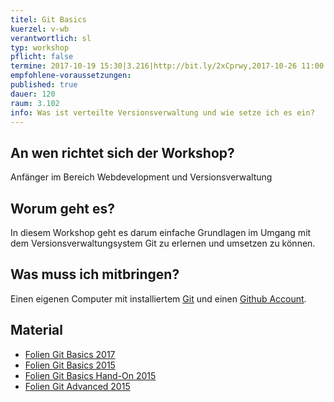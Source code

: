 ```yaml
---
titel: Git Basics
kuerzel: v-wb
verantwortlich: sl
typ: workshop
pflicht: false
termine: 2017-10-19 15:30|3.216|http://bit.ly/2xCprwy,2017-10-26 11:00|3.217|http://bit.ly/2zvOToA, 2017-10-26 11:00|3.100|http://bit.ly/2gBY57d, 2017-11-02 16:00|3.100|http://bit.ly/2lnto7w,2017-11-09 09:00|3.100|http://bit.ly/2hbtQAs|mk,2017-11-09 14:00|3.100|http://bit.ly/2AhrEz0|sl, 2017-11-09 18:00|0.501|http://bit.ly/2ymaVy1|cn, 2017-11-16 18:30|0.501|http://bit.ly/2jpQ0Uj
empfohlene-voraussetzungen:
published: true
dauer: 120
raum: 3.102
info: Was ist verteilte Versionsverwaltung und wie setze ich es ein?
---
```


## An wen richtet sich der Workshop?

Anfänger im Bereich Webdevelopment und Versionsverwaltung

## Worum geht es?

In diesem Workshop geht es darum einfache Grundlagen im Umgang mit dem Versionsverwaltungsystem Git zu erlernen und umsetzen zu können.

## Was muss ich mitbringen?

Einen eigenen Computer mit installiertem [Git](https://git-scm.com/) und einen [Github Account](https://github.com/).

## Material
- [Folien Git Basics 2017](../../slides/git-basics-updated/index.html)
- [Folien Git Basics 2015](../../slides/git-basics/index.html)
- [Folien Git Basics Hand-On 2015](../../slides/git-basics-hands-on/index.html)
- [Folien Git Advanced 2015](../../slides/git-advanced/index.html)
